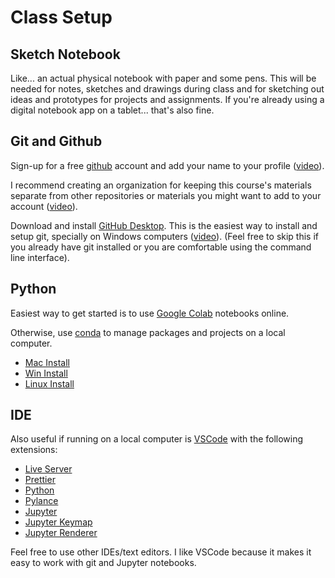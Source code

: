 ---
---
# Class Setup

## Sketch Notebook

Like... an actual physical notebook with paper and some pens. This will be needed for notes, sketches and drawings during class and for sketching out ideas and prototypes for projects and assignments. If you're already using a digital notebook app on a tablet... that's also fine.

## Git and Github

Sign-up for a free [github](https://github.com) account and add your name to your profile ([video](https://www.youtube.com/watch?v=ZVRuPO8nCLA)).

I recommend creating an organization for keeping this course's materials separate from other repositories or materials you might want to add to your account ([video](https://www.youtube.com/watch?v=wnFm5fYGzso)).

Download and install [GitHub Desktop](https://desktop.github.com/). This is the easiest way to install and setup git, specially on Windows computers ([video](https://www.youtube.com/watch?v=dN5A0kDdCwk)). (Feel free to skip this if you already have git installed or you are comfortable using the command line interface).

## Python

Easiest way to get started is to use [Google Colab](https://colab.research.google.com/) notebooks online.

Otherwise, use [conda](https://docs.conda.io/projects/conda) to manage packages and projects on a local computer.

- [Mac Install](https://docs.conda.io/projects/conda/en/latest/user-guide/install/macos.html)
- [Win Install](https://docs.conda.io/projects/conda/en/latest/user-guide/install/windows.html)
- [Linux Install](https://docs.conda.io/projects/conda/en/latest/user-guide/install/linux.html)

## IDE

Also useful if running on a local computer is [VSCode](https://code.visualstudio.com/) with the following extensions:

- [Live Server](https://marketplace.visualstudio.com/items?itemName=ritwickdey.LiveServer)
- [Prettier](https://marketplace.visualstudio.com/items?itemName=esbenp.prettier-vscode)
- [Python](https://marketplace.visualstudio.com/items?itemName=ms-python.python)
- [Pylance](https://marketplace.visualstudio.com/items?itemName=ms-python.vscode-pylance)
- [Jupyter](https://marketplace.visualstudio.com/items?itemName=ms-toolsai.jupyter)
- [Jupyter Keymap](https://marketplace.visualstudio.com/items?itemName=ms-toolsai.jupyter-keymap)
- [Jupyter Renderer](https://marketplace.visualstudio.com/items?itemName=ms-toolsai.jupyter-renderers)

Feel free to use other IDEs/text editors. I like VSCode because it makes it easy to work with git and Jupyter notebooks.

